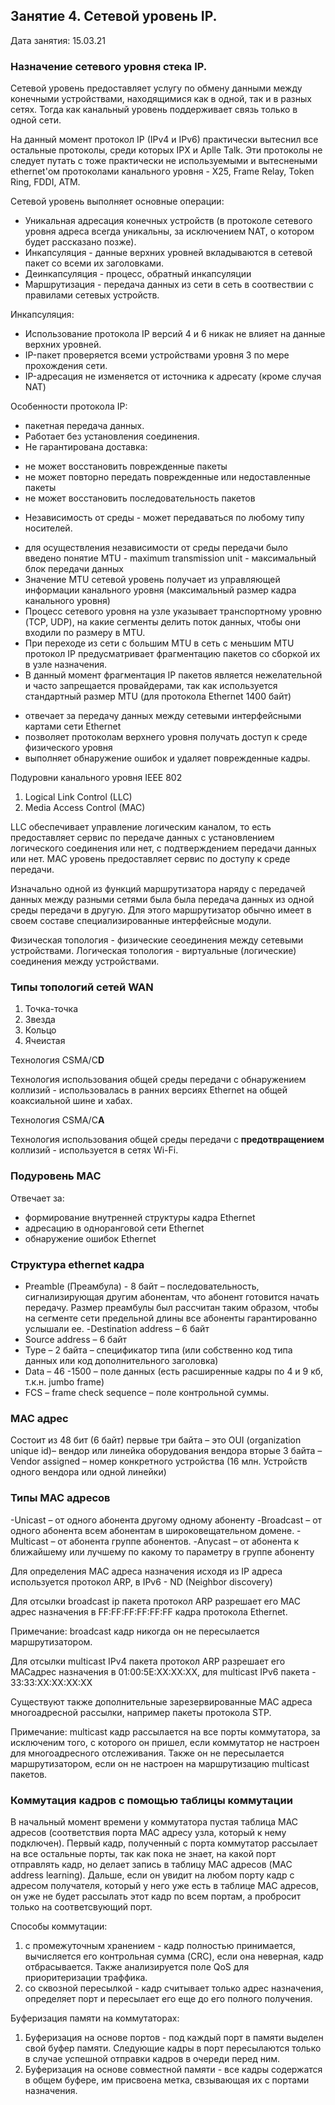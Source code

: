 ## Занятие 4. Сетевой уровень IP. 

Дата занятия: 15.03.21

###  Назначение сетевого уровня стека IP.

Сетевой уровень предоставляет услугу по обмену данными между конечными устройствами, находящимися как в одной, так и в разных сетях. Тогда как канальный уровень поддерживает связь только в одной сети.

На данный момент протокол IP (IPv4 и IPv6) практически вытеснил все остальные протоколы, среди которых IPX и Aplle Talk. Эти протоколы не следует путать с тоже практически не используемыми и вытеснеными ethernet'ом протоколами канального уровня - X25, Frame Relay, Token Ring, FDDI, ATM.

Сетевой уровень выполняет основные операции:

- Уникальная адресация конечных устройств (в протоколе сетевого уровня адреса всегда уникальны, за исключением NAT, о котором будет рассказано позже).
- Инкапсуляция - данные верхних уровней вкладываются в сетевой пакет со всеми их заголовками.
- Деинкапсуляция - процесс, обратный инкапсуляции
- Маршрутизация - передача данных из сети в сеть в соотвествии с правилами сетевых устройств.

Инкапсуляция:

- Использование протокола IP версий 4 и 6 никак не влияет на данные верхних уровней. 
- IP-пакет проверяется всеми устройствами уровня 3 по мере прохождения сети.
- IP-адресация не изменяется от источника к адресату (кроме случая NAT)

Особенности протокола IP:

- пакетная передача данных.
- Работает без установления соединения.
- Не гарантирована доставка:
 * не может воcстановить поврежденные пакеты
 * не может повторно передать поврежденные или недоставленные пакеты
 * не может восстановить последовательность пакетов
- Независимость от среды - может передаваться по любому типу носителей.
 * для осуществления независимости от среды передачи было введено понятие MTU - maximum transmission unit - максимальный блок передачи данных
 * Значение MTU сетевой уровень получает из управляющей информации канального уровня (максимальный размер кадра канального уровня)
 * Процесс сетевого уровня на узле указывает транспортному уровню (TCP, UDP), на какие сегменты делить поток данных, чтобы они входили по размеру в MTU.
 * При переходе из сети с большим MTU в сеть с меньшим MTU протокол IP предусматривает фрагментацию пакетов со сборкой их в узле назначения.
 * В данный момент фрагментация IP пакетов является нежелательной и часто запрещается провайдерами, так как используется стандартный размер MTU (для протокола Ethernet 1400 байт)
































- отвечает за передачу данных между сетевыми интерфейсными картами сети Ethernet
- позволяет протоколам верхнего уровня получать доступ к среде физического уровня
- выполняет обнаружение ошибок и удаляет поврежденные кадры.

Подуровни канального уровня IEEE 802

1. Logical Link Control (LLC)
2. Media Access Control (MAC)

LLC обеспечивает управление логическим каналом, то есть предоставляет сервис по передаче данных с установлением логического соединения или нет, с подтверждением передачи данных или нет.
MAC уровень предоставляет сервис по доступу к среде передачи.

Изначально одной из функций маршрутизатора наряду с передачей данных между разными сетями была была передача данных из одной среды передачи в другую. Для этого маршрутизатор обычно имеет в своем составе специализированные интерфейсные модули.

Физическая топология - физические сеоединения между сетевыми устройствами.
Логическая топология - виртуальные (логические) соединения между устройствами.

###  Типы топологий сетей WAN

1. Точка-точка
2. Звезда
3. Кольцо
4. Ячеистая		

Технология CSMA/C**D**

Технология использования общей среды передачи с обнаружением коллизий - использовалась в ранних версиях Ethernet на общей коаксиальной шине и хабах.

Технология CSMA/C**А**

Технология использования общей среды передачи с **предотвращением** коллизий - используется в сетях Wi-Fi.


###  Подуровень MAC

Отвечает за:
- формирование внутренней структуры кадра Ethernet
- адресацию в одноранговой сети Ethernet
- обнаружение ошибок Ethernet


###  Структура ethernet кадра

- Preamble (Преамбула) - 8 байт – последовательность, сигнализирующая другим абонентам, что абонент готовится начать передачу. Размер преамбулы был рассчитан таким образом, чтобы на сегменте сети предельной длины все абоненты гарантированно услышали ее.
-Destination address – 6  байт 
- Source address – 6 байт
- Type – 2 байта – спецификатор типа (или собственно код типа данных или код дополнительного заголовка)
- Data – 46 -1500 – поле данных (есть расширенные кадры по 4 и 9 кб, т.к.н. jumbo frame)
- FCS – frame check sequence – поле контрольной суммы.

###  MAC адрес

Состоит из 48 бит (6 байт)
первые три байта – это OUI  (organization unique id)– вендор или линейка оборудования вендора
вторые 3 байта – Vendor assigned – номер конкретного устройства (16 млн. Устройств одного вендора или одной линейки)

###  Типы MAC адресов

-Unicast – от одного абонента другому одному абоненту
-Broadcast – от одного абонента всем абонентам в широковещательном домене.
-Multicast – от абонента группе абонентов. 
-Anycast – от абонента к ближайшему или лучшему по какому то параметру в группе абоненту

Для определения MAC адреса назначения исходя из IP адреса используется протокол ARP, в IPv6 - ND (Neighbor discovery)

Для отсылки broadcast ip пакета протокол ARP разрешает его MAC адрес назначения в FF:FF:FF:FF:FF:FF кадра протокола Ethernet.

Примечание: broadcast кадр никогда он не пересылается маршрутизатором.

Для отсылки multicast IPv4 пакета протокол ARP разрешает его MACадрес назначения в 01:00:5E:XX:XX:XX, для multicast IPv6 пакета - 33:33:XX:XX:XX:XX

Существуют также дополнительные зарезервированные MAC адреса многоадресной рассылки, например пакеты протокола STP.

Примечание: multicast кадр рассылается на все порты коммутатора, за исключеним того, с которого он пришел, если коммутатор не настроен для многоадресного отслеживания. Также он не пересылается маршрутизатором, если он не настроен на маршрутизацию multicast пакетов. 

###  Коммутация кадров с помощью таблицы коммутации

В начальный момент времени у коммутатора пустая таблица MAC адресов (соответствия порта MAC адресу узла, который к нему подключен). Первый кадр, полученный с порта коммутатор рассылает на все остальные порты, так как пока не знает, на какой порт отправлять кадр, но делает запись в таблицу MAC адресов (MAC address learning). Дальше, если он увидит на любом порту кадр с адресом получателя, который у него уже есть в таблице MAC адресов, он уже не будет рассылать этот кадр по всем портам, а пробросит только на соответсвующий порт.

Способы коммутации:
1. с промежуточным хранением - кадр полностью принимается, вычисляется его контрольная сумма (CRC), если она неверная, кадр отбрасывается. Также анализируется поле QoS для приоритеризации траффика.
2. со сквозной пересылкой - кадр считывает только адрес назначения, определяет порт и пересылает его еще до его полного получения.

Буферизация памяти на коммутаторах:
1. Буферизация на основе портов - под каждый порт в памяти выделен свой буфер памяти. Следующие кадры в порт пересылаются только в случае успешной отправки кадров в очереди перед ним.
2. Буферизация на основе совместной памяти - все кадры содержатся в общем буфере, им присвоена метка, свзывающая их с портами назначения.

